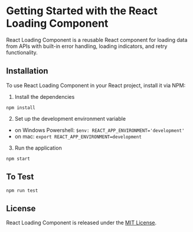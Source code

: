 # Getting Started with the React Loading Component

React Loading Component is a reusable React component for loading data from APIs with built-in error handling, loading indicators, and retry functionality.

## Installation

To use React Loading Component in your React project, install it via NPM:

1. Install the dependencies
   
`npm install`

2. Set up the development environment variable

- on Windows Powershell:
`$env: REACT_APP_ENVIRONMENT='development'`
- on mac:
`export REACT_APP_ENVIRONMENT=development`

3. Run the application

`npm start` 

## To Test

`npm run test`


## License

React Loading Component is released under the [MIT License](https://opensource.org/licenses/MIT).
